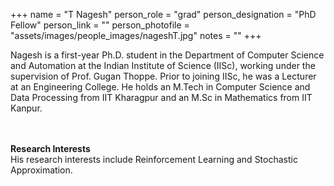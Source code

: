 +++
name = "T Nagesh"
person_role = "grad"
person_designation = "PhD Fellow"
person_link = ""
person_photofile = "assets/images/people_images/nageshT.jpg"
notes = ""
+++



Nagesh is a first-year Ph.D. student in the Department of Computer Science and Automation at the Indian Institute of Science (IISc), working under the supervision of Prof. Gugan Thoppe. Prior to joining IISc, he was a Lecturer at an Engineering College. He holds an M.Tech in Computer Science and Data Processing from IIT Kharagpur and an M.Sc in Mathematics from IIT Kanpur.

<br><br><b>Research Interests</b>
<br>
His research interests include Reinforcement Learning and Stochastic Approximation.
